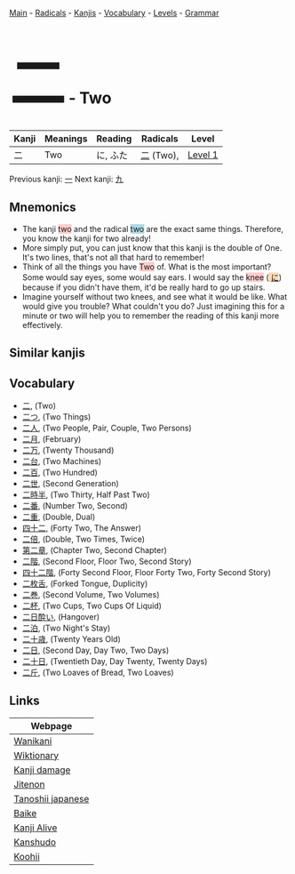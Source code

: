 <style> bigfont {font-size: 100px}</style>
[Main](../README.md) -
[Radicals](../radicals.md) -
[Kanjis](../kanjis.md) -
[Vocabulary](../vocabulary.md) -
[Levels](../levels.md) -
[Grammar](../grammar.md)
# <bigfont> 二</bigfont> - Two 

| Kanji | Meanings | Reading | Radicals | Level |
| --- | --- | --- | --- | --- |
| 二 | Two | に, ふた | [二](../radicals/二.md) (Two),  | [Level 1](../levels/wk_level1.md) |

Previous kanji: [一](一.md) Next kanji: [九](九.md) 

## Mnemonics
 * The kanji <span style="background-color:#ffcccb"> two</span> and the radical <span style="background-color:#ADD8E6"> two</span> are the exact same things. Therefore, you know the kanji for two already!
* More simply put, you can just know that this kanji is the double of One. It's two lines, that's not all that hard to remember!
* Think of all the things you have <span style="background-color:#ffcccb"> Two</span> of. What is the most important? Some would say eyes, some would say ears. I would say the <span style="background-color:#ffcccb"> knee</span> (<span style="background-color:#fed8b1"> [に](https://jisho.org/search/に)</span>) because if you didn't have them, it'd be really hard to go up stairs.
* Imagine yourself without two knees, and see what it would be like. What would give you trouble? What couldn't you do? Just imagining this for a minute or two will help you to remember the reading of this kanji more effectively.


## Similar kanjis
 


## Vocabulary
 * [二](../vocabulary/二.md), (Two)
* [二つ](../vocabulary/二.md), (Two Things)
* [二人](../vocabulary/二.md), (Two People, Pair, Couple, Two Persons)
* [二月](../vocabulary/二.md), (February)
* [二万](../vocabulary/二.md), (Twenty Thousand)
* [二台](../vocabulary/二.md), (Two Machines)
* [二百](../vocabulary/二.md), (Two Hundred)
* [二世](../vocabulary/二.md), (Second Generation)
* [二時半](../vocabulary/二.md), (Two Thirty, Half Past Two)
* [二番](../vocabulary/二.md), (Number Two, Second)
* [二重](../vocabulary/二.md), (Double, Dual)
* [四十二](../vocabulary/二.md), (Forty Two, The Answer)
* [二倍](../vocabulary/二.md), (Double, Two Times, Twice)
* [第二章](../vocabulary/二.md), (Chapter Two, Second Chapter)
* [二階](../vocabulary/二.md), (Second Floor, Floor Two, Second Story)
* [四十二階](../vocabulary/二.md), (Forty Second Floor, Floor Forty Two, Forty Second Story)
* [二枚舌](../vocabulary/二.md), (Forked Tongue, Duplicity)
* [二巻](../vocabulary/二.md), (Second Volume, Two Volumes)
* [二杯](../vocabulary/二.md), (Two Cups, Two Cups Of Liquid)
* [二日酔い](../vocabulary/二.md), (Hangover)
* [二泊](../vocabulary/二.md), (Two Night's Stay)
* [二十歳](../vocabulary/二.md), (Twenty Years Old)
* [二日](../vocabulary/二.md), (Second Day, Day Two, Two Days)
* [二十日](../vocabulary/二.md), (Twentieth Day, Day Twenty, Twenty Days)
* [二斤](../vocabulary/二.md), (Two Loaves of Bread, Two Loaves)



## Links 

| Webpage |
| --- |
| [Wanikani          ](https://www.wanikani.com/kanji/二) |
| [Wiktionary        ](https://en.wiktionary.org/wiki/二) |
| [Kanji damage      ](http://www.kanjidamage.com/kanji/search?utf8=✓&q=二) |
| [Jitenon           ](https://jitenon.com/kanji/二) |
| [Tanoshii japanese ](https://www.tanoshiijapanese.com/dictionary/kanji.cfm?k=二) |
| [Baike             ](https://baike.baidu.com/item/二) |
| [Kanji Alive       ](https://app.kanjialive.com/二) |
| [Kanshudo          ](https://www.kanshudo.com/searchmn?q=二) |
| [Koohii            ](https://kanji.koohii.com/study/kanji/二) |

